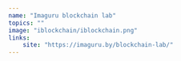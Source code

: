 ```yaml
---
name: "Imaguru blockchain lab"
topics: ""
image: "iblockchain/iblockchain.png"
links: 
    site: "https://imaguru.by/blockchain-lab/"
---
```

